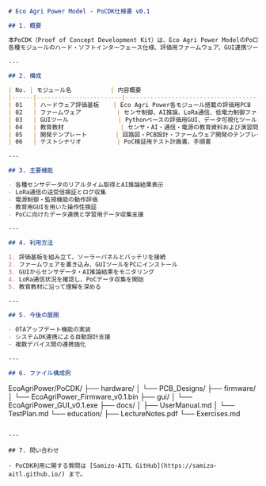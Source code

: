 ```markdown
# Eco Agri Power Model - PoCDK仕様書 v0.1

## 1. 概要

本PoCDK（Proof of Concept Development Kit）は、Eco Agri Power ModelのPoC設計支援および評価用ツールキットです。  
各種モジュールのハード・ソフトインターフェース仕様、評価用ファームウェア、GUI連携ツール、教育用資料を統合します。

---

## 2. 構成

| No. | モジュール名           | 内容概要                                           |
|------|------------------------|---------------------------------------------------|
| 01   | ハードウェア評価基板    | Eco Agri Power各モジュール搭載の評価用PCB           |
| 02   | ファームウェア          | センサ制御、AI推論、LoRa通信、低電力制御ファーム    |
| 03   | GUIツール              | Pythonベースの評価用GUI、データ可視化ツール          |
| 04   | 教育教材                | センサ・AI・通信・電源の教育資料および演習問題       |
| 05   | 開発テンプレート        | 回路図・PCB設計・ファームウェア開発のテンプレート群   |
| 06   | テストシナリオ          | PoC検証用テスト計画書、手順書                       |

---

## 3. 主要機能

- 各種センサデータのリアルタイム取得とAI推論結果表示  
- LoRa通信の送受信検証とログ収集  
- 電源制御・監視機能の動作評価  
- 教育用GUIを用いた操作性検証  
- PoCに向けたデータ連携と学習用データ収集支援

---

## 4. 利用方法

1. 評価基板を組み立て、ソーラーパネルとバッテリを接続  
2. ファームウェアを書き込み、GUIツールをPCにインストール  
3. GUIからセンサデータ・AI推論結果をモニタリング  
4. LoRa通信状況を確認し、PoCデータ収集を開始  
5. 教育教材に沿って理解を深める

---

## 5. 今後の展開

- OTAアップデート機能の実装  
- システムDK連携による自動設計支援  
- 複数デバイス間の連携強化

---

## 6. ファイル構成例

```
EcoAgriPower/PoCDK/
├── hardware/
│   └── PCB_Designs/
├── firmware/
│   └── EcoAgriPower_Firmware_v0.1.bin
├── gui/
│   └── EcoAgriPower_GUI_v0.1.exe
├── docs/
│   ├── UserManual.md
│   └── TestPlan.md
└── education/
    ├── LectureNotes.pdf
    └── Exercises.md
```

---

## 7. 問い合わせ

- PoCDK利用に関する質問は [Samizo-AITL GitHub](https://samizo-aitl.github.io/) まで。

```
